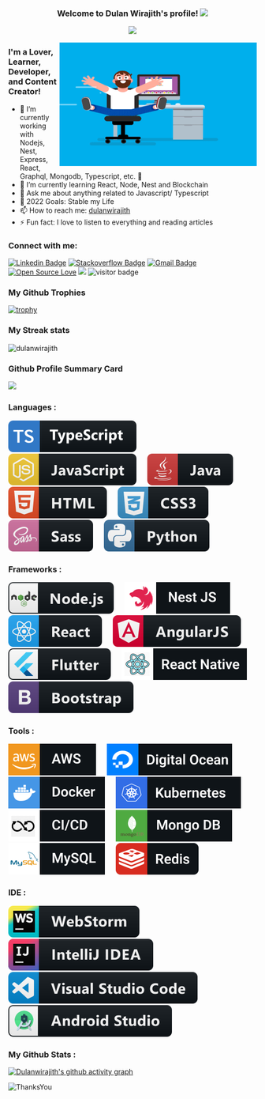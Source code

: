 <h3 align="center">
  Welcome to Dulan Wirajith's profile!
  <img src="https://media.giphy.com/media/hvRJCLFzcasrR4ia7z/giphy.gif" width="28">
</h3>

<p align="center">
  <a><img src="https://readme-typing-svg.herokuapp.com/?lines=Full+Stack+Web+and+App+Developer;5%2B+Years+of+Coding+Experience+;Always+Learning+New+Things;Open+for+Freelancing+Projects&font=Fira%20Code&center=true&width=440&height=45&color=f75c7e&vCenter=true&size=22"></a>
</p>

<img align="right" alt="GIF" src="./assets/coder.gif" width="400" height="250" />


### I'm a Lover, Learner, Developer, and Content Creator!

- 🔭 I’m currently working with Nodejs, Nest, Express, React, Graphql, Mongodb, Typescript, etc.  🥷
- 🌱 I’m currently learning React, Node, Nest and Blockchain
- 💬 Ask me about anything related to Javascript/ Typescript
- 🥅 2022 Goals: Stable my Life
- 📫 How to reach me: [dulanwirajith][linkedin]
- ⚡ Fun fact: I love to listen to everything and reading articles

### Connect with me:
[![Linkedin Badge](https://img.shields.io/badge/-dulanwirajith-blue?style=flat-square&logo=Linkedin&logoColor=white&link=https://www.linkedin.com/in/dulanwirajith/)](https://www.linkedin.com/in/dulanwirajith/)
[![Stackoverflow Badge](https://img.shields.io/badge/-Stackoverflow-4CA143?style=flat-square&logo=Stackoverflow&logoColor=white&link=https://stackoverflow.com/users/14838636/dulanwirajith)](https://stackoverflow.com/users/14838636/dulanwirajith)
[![Gmail Badge](https://img.shields.io/badge/-dulanwirajith1995@gmail.com-c14438?style=flat-square&logo=Gmail&logoColor=white&link=mailto:dulanwirajith1995@gmail.com)](mailto:dulanwirajith1995@gmail.com)
[![Open Source Love](https://badges.frapsoft.com/os/v2/open-source.svg?v=103)](https://github.com/dulanwirajith)
![](https://visitor-badge.glitch.me/badge?page_id=dulanwirajith.dulanwirajith)
![visitor badge](https://visitor-badge.glitch.me/badge?page_id=dulanwirajith)


[//]: # ([![Website]&#40;https://img.shields.io/website?label=dulanwirajith.com&style=for-the-badge&url=https%3A%2F%2Fdulanwirajith.com&#41;]&#40;https://dulanwirajith.com&#41;)

### My Github Trophies
[![trophy](https://github-profile-trophy.vercel.app/?username=dulanwirajith&theme=onedark&&title=Stars,Followers,Repositories,Commit,PullRequest)](https://github.com/ryo-ma/github-profile-trophy)

### My Streak stats
<p><img align="center" src="https://github-readme-streak-stats.herokuapp.com/?user=dulanwirajith&theme=highcontrast" alt="dulanwirajith" /></p>

### Github Profile Summary Card

![](http://github-profile-summary-cards.vercel.app/api/cards/profile-details?username=dulanwirajith&theme=github_dark)


### Languages :
<p>
  <img src="./assets/badges/Languages/typescript.svg" alt="ts" > &emsp;
  <img src="./assets/badges/Languages/javascript.svg" alt="js"> &emsp;
  <img src="./assets/badges/Languages/java.svg" alt="java"> &emsp;
  <img src="./assets/badges/Languages/html.svg" alt="html"> &emsp;
  <img src="./assets/badges/Languages/css3.svg" alt="css3"> &emsp;
  <img src="./assets/badges/Languages/sass.svg" alt="sass"> &emsp;
  <img src="./assets/badges/Languages/python.svg" alt="python"> &emsp;
</p>

### Frameworks :
<p>
  <img src="./assets/badges/Frameworks/nodejs.svg" alt="nodejs"> &emsp;
  <img src="./assets/badges/Frameworks/nestjs.svg" alt="nestjs"> &emsp;
  <img src="./assets/badges/Frameworks/react.svg" alt="react"> &emsp;
  <img src="./assets/badges/Frameworks/angular.svg" alt="angularjs"> &emsp;
  <img src="./assets/badges/Frameworks/flutter.svg" alt="flutter"> &emsp;
  <img src="./assets/badges/Frameworks/reactnative.svg" alt="react"> &emsp;
  <img src="./assets/badges/Frameworks/bootstrap.svg" alt="bootstrap"> &emsp;
</p>

### Tools :
<p>
  <img src="./assets/badges/Tools/aws.svg" alt="aws"> &emsp;
  <img src="./assets/badges/Tools/digitalocean.svg" alt="digitalocean"> &emsp;
  <img src="./assets/badges/Tools/docker.svg" alt="docker"> &emsp;
  <img src="./assets/badges/Tools/kubernetes.svg" alt="kubernetes"> &emsp;
  <img src="./assets/badges/Tools/cicd.svg" alt="cicd"> &emsp;
  <img src="./assets/badges/Tools/mongodb.svg" alt="mongodb"> &emsp;
  <img src="./assets/badges/Tools/mysql.svg" alt="mysql"> &emsp;
  <img src="./assets/badges/Tools/redis.svg" alt="redis"> &emsp;
<!--   <img src="./assets/badges/Tools/git.svg" alt="git"> &emsp; -->
</p>

### IDE :
<p>
  <img src="./assets/badges/IDE/webstorm.svg" alt="webstorm"> &emsp;
  <img src="./assets/badges/IDE/intellij.svg" alt="jetbrains_intellij"> &emsp;
  <img src="./assets/badges/IDE/vscode.svg" alt="vscode"> &emsp;
  <img src="./assets/badges/IDE/androidstudio.svg" alt="androidstudio"> &emsp;
</p>

### My Github Stats :

[![Dulanwirajith's github activity graph](https://activity-graph.herokuapp.com/graph?username=dulanwirajith&theme=github&custom_title=My%20Last%2030%20Days%20Contribution%20Graph&hide_border=true)](https://github.com/dulanwirajith/github-readme-activity-graph)

<!--START_SECTION:waka-->
<!--END_SECTION:waka-->

![ThanksYou](https://img.shields.io/badge/🙏Thank_You_For_Spending_a_Moment_On_My_Profile,_Happy_Coding,_All_The_Very_Best-dodgerred.svg?style=for-the-badge)


[facebook]: https://www.facebook.com/dulan.wirajith
[medium]: https://medium.com/@dulanwirajith
[linkedin]: https://www.linkedin.com/in/dulanwirajith
[hackerrank]: https://www.hackerrank.com/dulanwirajith?hr_r=1
[portfolio]: https://www.dulanwirajith.com
[upwork]: https://www.upwork.com/o/profiles/users/~010462f3cdf452b722/

